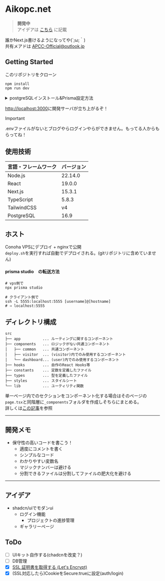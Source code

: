 # Aikopc.net

> **開発中**  
> アイデアは [こちら](#アイデア) に記載

誰かNext.js書けるようになってや(´;ω;｀)  
共有メアドは APCC-Official@outlook.jp

## Getting Started

このリポジトリをクローン

```shell
npm install
npm run dev
```

<details>
<summary>postgreSQLインストール&Prisma設定方法</summary>
以下はUbuntuでの例です

```shell
# aptリポジトリの登録
sudo apt install -y postgresql-common
sudo /usr/share/postgresql-common/pgdg/apt.postgresql.org.sh

# postgresql16.9のインストール
sudo apt install postgresql-16

# ロールとDBの作成
sudo su - postgres
psql # postgresの対話ターミナルにログイン
create role ROLE_NAME with login password 'PASSWORD'; # ROLE_NAMEはLinuxの自分のユーザー名と同じものを設定
alter role ROLE_NAME with createdb; # 権限付与
create database user_data with owner=ROLE_NAME locale='C' template='template0';
# ctrl+d ×2で自分のユーザーのターミナルに戻る

# Prismaの設定
touch .env && echo 'DATABASE_URL="postgresql://ROLE_NAME:PASSWORD@localhost:5432/user_data"' > .env
npx prisma db push
npx prisma generate


```

</details>

<http://localhost:3000>に開発サーバが立ち上がるぞ！

> [!IMPORTANT]
> .envファイルがないとブログやらログインやらができません。もってる人からもらってね！

## 使用技術

| 言語・フレームワーク | バージョン |
| -------------------- | ---------- |
| Node.js              | 22.14.0    |
| React                | 19.0.0     |
| Next.js              | 15.3.1     |
| TypeScript           | 5.8.3      |
| TailwindCSS          | v4         |
| PostgreSQL           | 16.9       |

## ホスト

Conoha VPSにデプロイ + nginxで公開  
`deploy.sh`を実行すれば自動でデプロイされる。(gitリポジトリに含めていません)

#### prisma studio　の転送方法

```shell
# vps側で
npx prisma studio

# クライアント側で
ssh -L 5555:localhost:5555 [username]@[hostname]
# → localhost:5555
```

## ディレクトリ構成

```
src
├── app          ... ルーティングに関するコンポーネント
├── components   ... ロジックがない共通コンポーネント
│   ├── common   ... 共通コンポーネント
│   ├── visitor  ... (visitor)内でのみ使用するコンポーネント
│   └── dashboard... (user)内でのみ使用するコンポーネント
├── hooks        ... 自作のReact Hooks等
├── constants    ... 定数を定義したファイル
├── types        ... 型を定義したファイル
├── styles       ... スタイルシート
└── lib          ... ユーティリティ関数
```

単一ページ内でのセクションをコンポーネント化する場合はそのページの`page.tsx`と同階層に`_components`フォルダを作成しそちらにまとめる。  
詳しくは[この記事](https://qiita.com/miumi/items/359b8a77bbb6f9666950)を参照

---

## 開発メモ

- 保守性の高いコードを書こう！
  - 適度にコメントを書く
  - シンプルなコード
  - わかりやすい変数名
  - マジックナンバーは避ける
  - 分割できるファイルは分割してファイルの肥大化を避ける

---

## アイデア

- shadcn/uiでモダンui
  - ログイン機能
    - プロジェクトの進捗管理
  - ギャラリーページ

## ToDo

- [ ] UIキット自作する(chadcnを改変？)
- [ ] DB管理
- [x] [SSL 証明書を取得する (Let's Encrypt)](https://www.server-world.info/query?os=CentOS_Stream_9&p=ssl&f=2)
- [x] (SSL対応したら)CookieをSecure:trueに設定(auth/login)
